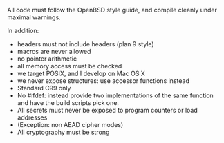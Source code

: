 All code must follow the OpenBSD style guide, and compile cleanly under maximal
warnings.

In addition:
   * headers must not include headers (plan 9 style)
   * macros are never allowed
   * no pointer arithmetic
   * all memory access must be checked
   * we target POSIX, and I develop on Mac OS X
   * we never expose structures: use accessor functions instead
   * Standard C99 only
   * No #ifdef: instead provide two implementations of the same function
     and have the build scripts pick one.
   * All secrets must never be exposed to program counters or load addresses
   * (Exception: non AEAD cipher modes)
   * All cryptography must be strong